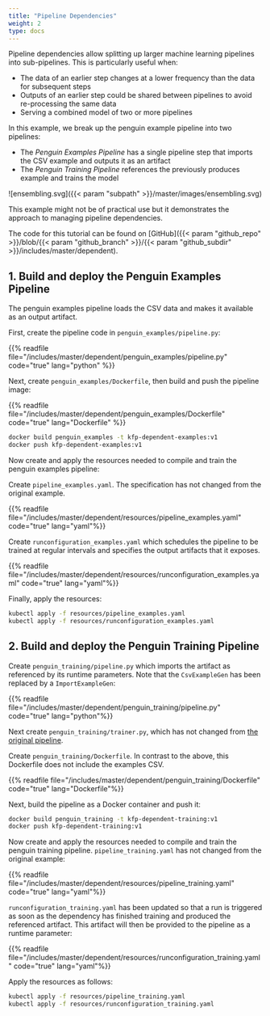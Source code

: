 ```yaml
---
title: "Pipeline Dependencies"
weight: 2
type: docs
---
```


Pipeline dependencies allow splitting up larger machine learning pipelines into sub-pipelines. This is particularly useful when:
- The data of an earlier step changes at a lower frequency than the data for subsequent steps
- Outputs of an earlier step could be shared between pipelines to avoid re-processing the same data
- Serving a combined model of two or more pipelines

In this example, we break up the penguin example pipeline into two pipelines:
- The *Penguin Examples Pipeline* has a single pipeline step that imports the CSV example and outputs it as an artifact
- The *Penguin Training Pipeline* references the previously produces example and trains the model

![ensembling.svg]({{< param "subpath" >}}/master/images/ensembling.svg)

This example might not be of practical use but it demonstrates the approach to managing pipeline dependencies.

The code for this tutorial can be found on [GitHub]({{< param "github_repo" >}}/blob/{{< param "github_branch" >}}/{{< param "github_subdir" >}}/includes/master/dependent).

## 1. Build and deploy the Penguin Examples Pipeline

The penguin examples pipeline loads the CSV data and makes it available as an output artifact.

First, create the pipeline code in `penguin_examples/pipeline.py`:

{{% readfile file="/includes/master/dependent/penguin_examples/pipeline.py" code="true" lang="python" %}}

Next, create `penguin_examples/Dockerfile`, then build and push the pipeline image:

{{% readfile file="/includes/master/dependent/penguin_examples/Dockerfile" code="true" lang="Dockerfile" %}}

```bash
docker build penguin_examples -t kfp-dependent-examples:v1
docker push kfp-dependent-examples:v1
```

Now create and apply the resources needed to compile and train the penguin examples pipeline:

Create `pipeline_examples.yaml`. The specification has not changed from the original example.

{{% readfile file="/includes/master/dependent/resources/pipeline_examples.yaml" code="true" lang="yaml"%}}

Create `runconfiguration_examples.yaml` which schedules the pipeline to be trained at regular intervals and specifies the output artifacts that it exposes.

{{% readfile file="/includes/master/dependent/resources/runconfiguration_examples.yaml" code="true" lang="yaml"%}}

Finally, apply the resources:

```bash
kubectl apply -f resources/pipeline_examples.yaml
kubectl apply -f resources/runconfiguration_examples.yaml
```

## 2. Build and deploy the Penguin Training Pipeline

Create `penguin_training/pipeline.py` which imports the artifact as referenced by its runtime parameters. Note that the `CsvExampleGen` has been replaced by a `ImportExampleGen`:

{{% readfile file="/includes/master/dependent/penguin_training/pipeline.py" code="true" lang="python"%}}

Next create `penguin_training/trainer.py`, which has not changed from [the original pipeline](../pipeline_training/).

Create `penguin_training/Dockerfile`. In contrast to the above, this Dockerfile does not include the examples CSV.


{{% readfile file="/includes/master/dependent/penguin_training/Dockerfile" code="true" lang="Dockerfile"%}}


Next, build the pipeline as a Docker container and push it:

```bash
docker build penguin_training -t kfp-dependent-training:v1
docker push kfp-dependent-training:v1
```

Now create and apply the resources needed to compile and train the penguin training pipeline.
`pipeline_training.yaml` has not changed from the original example:

{{% readfile file="/includes/master/dependent/resources/pipeline_training.yaml" code="true" lang="yaml"%}}


`runconfiguration_training.yaml` has been updated so that a run is triggered as soon as the dependency has finished training and produced the referenced artifact. This artifact will then be provided to the pipeline as a runtime parameter:

{{% readfile file="/includes/master/dependent/resources/runconfiguration_training.yaml" code="true" lang="yaml"%}}

Apply the resources as follows:

```bash
kubectl apply -f resources/pipeline_training.yaml
kubectl apply -f resources/runconfiguration_training.yaml
```
